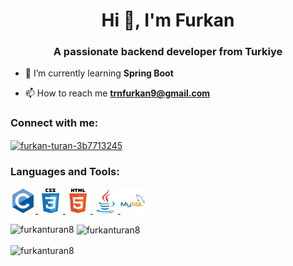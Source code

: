 <h1 align="center">Hi 👋, I'm Furkan</h1>
<h3 align="center">A passionate backend developer from Turkiye</h3>

- 🌱 I’m currently learning **Spring Boot**

- 📫 How to reach me **trnfurkan9@gmail.com**

<h3 align="left">Connect with me:</h3>
<p align="left">
<a href="https://linkedin.com/in/furkan-turan-3b7713245" target="blank"><img align="center" src="https://raw.githubusercontent.com/rahuldkjain/github-profile-readme-generator/master/src/images/icons/Social/linked-in-alt.svg" alt="furkan-turan-3b7713245" height="30" width="40" /></a>
</p>

<h3 align="left">Languages and Tools:</h3>
<p align="left"> <a href="https://www.cprogramming.com/" target="_blank" rel="noreferrer"> <img src="https://raw.githubusercontent.com/devicons/devicon/master/icons/c/c-original.svg" alt="c" width="40" height="40"/> </a> <a href="https://www.w3schools.com/css/" target="_blank" rel="noreferrer"> <img src="https://raw.githubusercontent.com/devicons/devicon/master/icons/css3/css3-original-wordmark.svg" alt="css3" width="40" height="40"/> </a> <a href="https://www.w3.org/html/" target="_blank" rel="noreferrer"> <img src="https://raw.githubusercontent.com/devicons/devicon/master/icons/html5/html5-original-wordmark.svg" alt="html5" width="40" height="40"/> </a> <a href="https://www.java.com" target="_blank" rel="noreferrer"> <img src="https://raw.githubusercontent.com/devicons/devicon/master/icons/java/java-original.svg" alt="java" width="40" height="40"/> </a> <a href="https://www.mysql.com/" target="_blank" rel="noreferrer"> <img src="https://raw.githubusercontent.com/devicons/devicon/master/icons/mysql/mysql-original-wordmark.svg" alt="mysql" width="40" height="40"/> </a> </p>

<p><img align="left" src="https://github-readme-stats.vercel.app/api/top-langs?username=furkanturan8&show_icons=true&locale=en&layout=compact" alt="furkanturan8" /></p>

<p>&nbsp;<img align="center" src="https://github-readme-stats.vercel.app/api?username=furkanturan8&show_icons=true&locale=en" alt="furkanturan8" /></p>

<p><img align="center" src="https://github-readme-streak-stats.herokuapp.com/?user=furkanturan8&" alt="furkanturan8" /></p>
